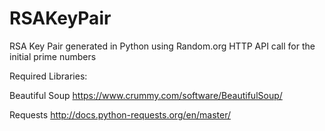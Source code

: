 # RSAKeyPair
RSA Key Pair generated in Python using Random.org HTTP API call for the initial prime numbers

Required Libraries:

Beautiful Soup
https://www.crummy.com/software/BeautifulSoup/

Requests
http://docs.python-requests.org/en/master/
